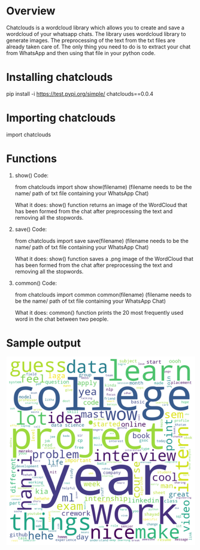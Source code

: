 # Overview

Chatclouds is a wordcloud library which allows you to create and save a wordcloud of your whatsapp chats. The library uses wordcloud library to generate images. The preprocessing of the text from the txt files are already taken care of. The only thing you need to do is to extract your chat from WhatsApp and then using that file in your python code.

# Installing chatclouds

pip install -i https://test.pypi.org/simple/ chatclouds==0.0.4

# Importing chatclouds

import chatclouds

# Functions

1. show()
    Code:
    
    from chatclouds import show
    show(filename) 
    (filename needs to be the name/ path of txt file containing your WhatsApp Chat)

    What it does:
    show() function returns an image of the WordCloud that has been formed from the chat after preprocessing the text and removing all the stopwords. 

2. save()
    Code:

    from chatclouds import save
    save(filename)
    (filename needs to be the name/ path of txt file containing your WhatsApp Chat)

    What it does:
    show() function saves a .png image of the WordCloud that has been formed from the chat after preprocessing the text and removing all the stopwords.

3. common()
    Code:

    from chatclouds import common
    common(filename)
    (filename needs to be the name/ path of txt file containing your WhatsApp Chat)

    What it does:
    common() function prints the 20 most frequently used word in the chat between two people. 
    
# Sample output

![sample](https://github.com/ishantjuyal/chatcloud/blob/master/Example/sample.png)
